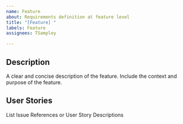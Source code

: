 ```yaml
---
name: Feature
about: Requirements definition at feature level
title: "[Feature] "
labels: Feature
assignees: TSampley

---
```


## Description
A clear and concise description of the feature. Include the context and purpose of the feature.

## User Stories
List Issue References or User Story Descriptions
